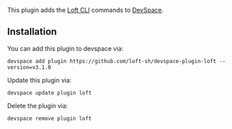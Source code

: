 This plugin adds the [Loft CLI](https://github.com/loft-sh/loft) commands to [DevSpace](https://github.com/loft-sh/devspace). 

## Installation

You can add this plugin to devspace via:
```
devspace add plugin https://github.com/loft-sh/devspace-plugin-loft --version=v3.1.0
```

Update this plugin via:
```
devspace update plugin loft
```

Delete the plugin via:
```
devspace remove plugin loft
```
